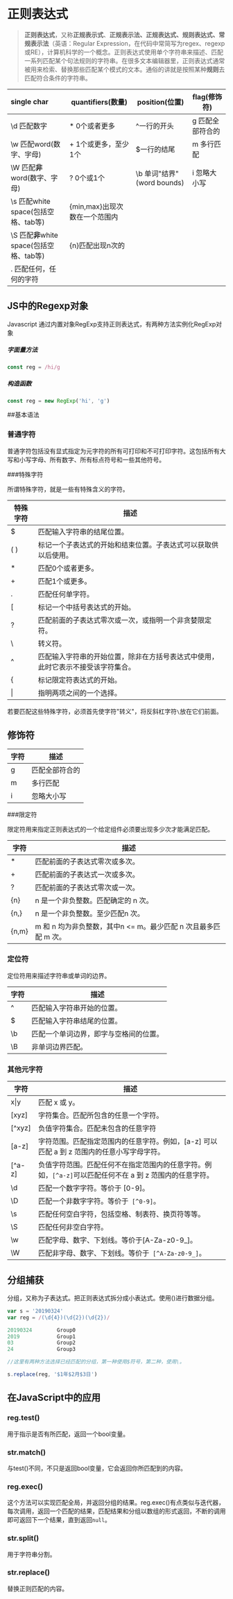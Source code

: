# 正则表达式

> **正则表达式**，又称**正规表示式**、**正规表示法、正规表达式、规则表达式、常规表示法**（英语：Regular Expression，在代码中常简写为regex、regexp或RE），计算机科学的一个概念。正则表达式使用单个字符串来描述、匹配一系列匹配某个句法规则的字符串。在很多文本编辑器里，正则表达式通常被用来检索、替换那些匹配某个模式的文本。通俗的讲就是按照某种**规则**去匹配符合条件的字符串。

| single char                               | quantifiers(数量)             | position(位置)             | flag(修饰符)     |
| :---------------------------------------- | ----------------------------- | -------------------------- | ---------------- |
| \d 匹配数字                               | * 0个或者更多                 | ^一行的开头                | g 匹配全部符合的 |
| \w  匹配word(数字、字母)                  | + 1个或更多，至少1个          | $一行的结尾                | m 多行匹配       |
| \W 匹配**非**word(数字、字母)             | ? 0个或1个                    | \b 单词"结界"(word bounds) | i 忽略大小写     |
| \s 匹配white space(包括空格、tab等)       | {min,max}出现次数在一个范围内 |                            |                  |
| \S 匹配**非**white space(包括空格、tab等) | {n}匹配出现n次的              |                            |                  |
| . 匹配任何，任何的字符                    |                               |                            |                  |

## JS中的Regexp对象

Javascript 通过内置对象RegExp支持正则表达式，有两种方法实例化RegExp对象

##### 字面量方法

```js
const reg = /hi/g
```

##### 构造函数

```js
const reg = new RegExp('hi', 'g')
```

##基本语法

### 普通字符

普通字符包括没有显式指定为元字符的所有可打印和不可打印字符。这包括所有大写和小写字母、所有数字、所有标点符号和一些其他符号。

###特殊字符

所谓特殊字符，就是一些有特殊含义的字符。

| 特殊字符 | 描述                                                         |
| -------- | ------------------------------------------------------------ |
| $        | 匹配输入字符串的结尾位置。                                   |
| ( )      | 标记一个子表达式的开始和结束位置。子表达式可以获取供以后使用。 |
| *        | 匹配0个或者更多。                                            |
| +        | 匹配1个或更多。                                              |
| .        | 匹配任何单字符。                                             |
| [        | 标记一个中括号表达式的开始。                                 |
| ?        | 匹配前面的子表达式零次或一次，或指明一个非贪婪限定符。       |
| \        | 转义符。                                                     |
| ^        | 匹配输入字符串的开始位置，除非在方括号表达式中使用，此时它表示不接受该字符集合。 |
| {        | 标记限定符表达式的开始。                                     |
| \|       | 指明两项之间的一个选择。                                     |

若要匹配这些特殊字符，必须首先使字符"转义"，将反斜杠字符`\`放在它们前面。

## 修饰符

| 字符 | 描述           |
| ---- | -------------- |
| g    | 匹配全部符合的 |
| m    | 多行匹配       |
| i    | 忽略大小写     |

###限定符

限定符用来指定正则表达式的一个给定组件必须要出现多少次才能满足匹配。

| 字符  | 描述                                                         |
| ----- | ------------------------------------------------------------ |
| *     | 匹配前面的子表达式零次或多次。                               |
| +     | 匹配前面的子表达式一次或多次。                               |
| ?     | 匹配前面的子表达式零次或一次。                               |
| {n}   | n 是一个非负整数。匹配确定的 n 次。                          |
| {n,}  | n 是一个非负整数。至少匹配n 次。                             |
| {n,m} | m 和 n 均为非负整数，其中n <= m。最少匹配 n 次且最多匹配 m 次。 |

### 定位符

定位符用来描述字符串或单词的边界。

| 字符 | 描述                                   |
| ---- | -------------------------------------- |
| ^    | 匹配输入字符串开始的位置。             |
| $    | 匹配输入字符串结尾的位置。             |
| \b   | 匹配一个单词边界，即字与空格间的位置。 |
| \B   | 非单词边界匹配。                       |

### 其他元字符

| 字符   | 描述                                                         |
| ------ | ------------------------------------------------------------ |
| x\|y   | 匹配 x 或 y。                                                |
| [xyz]  | 字符集合。匹配所包含的任意一个字符。                         |
| [^xyz] | 负值字符集合。匹配未包含的任意字符                           |
| [a-z]  | 字符范围。匹配指定范围内的任意字符。例如，[a-z] 可以匹配 a 到 z 范围内的任意小写字母字符。 |
| [^a-z] | 负值字符范围。匹配任何不在指定范围内的任意字符。例如，`[^a-z]`可以匹配任何不在 a 到 z 范围内的任意字符。 |
| \d     | 匹配一个数字字符。等价于 [0-9]。                             |
| \D     | 匹配一个非数字字符。等价于` [^0-9]`。                        |
| \s     | 匹配任何空白字符，包括空格、制表符、换页符等等。             |
| \S     | 匹配任何非空白字符。                                         |
| \w     | 匹配字母、数字、下划线。等价于[A-Za-z0-9_]。                 |
| \W     | 匹配非字母、数字、下划线。等价于` [^A-Za-z0-9_]`。           |

## 分组捕获

分组，又称为子表达式。把正则表达式拆分成小表达式。使用()进行数据分组。

```js
var s = '20190324'
var reg = /(\d{4})(\d{2})(\d{2})/

20190324        Group0
2019            Group1
03              Group2
24              Group3

//这里有两种方法选择已经匹配的分组，第一种使用$符号，第二种，使用\。

s.replace(reg, '$1年$2月$3日')
```

## 在JavaScript中的应用

### reg.test()

用于指示是否有所匹配，返回一个bool变量。

### str.match()

与test()不同，不只是返回bool变量，它会返回你所匹配到的内容。

### reg.exec()

这个方法可以实现匹配全局，并返回分组的结果。reg.exec()有点类似与迭代器，每次调用，返回一个匹配的结果，匹配结果和分组以数组的形式返回，不断的调用即可返回下一个结果，直到返回`null`。

### str.split()

用于字符串分割。

### str.replace()

替换正则匹配的内容。



